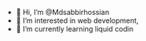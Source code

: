 - 👋 Hi, I’m @Mdsabbirhossian
- 👀 I’m interested in web development, 
- 🌱 I’m currently learning liquid codin
